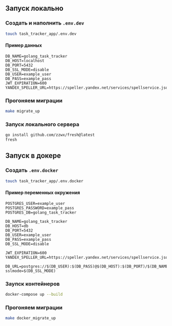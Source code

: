## Запуск локально

### Создать и наполнить `.env.dev`
```bash
touch task_tracker_app/.env.dev
```
#### Пример данных

```
DB_NAME=golang_task_tracker
DB_HOST=localhost
DB_PORT=5432
DB_SSL_MODE=disable
DB_USER=example_user
DB_PASS=example_pass
JWT_EXPIRATION=600
YANDEX_SPELLER_URL=https://speller.yandex.net/services/spellservice.json/checkText
```

### Прогоняем миграции
```bash
make migrate_up
```

### Запуск локального сервера
```bash
go install github.com/zzwx/fresh@latest
fresh
```

## Запуск в докере

### Создать `.env.docker`

```bash
touch task_tracker_app/.env.docker
```

#### Пример переменных окружения
```
POSTGRES_USER=example_user
POSTGRES_PASSWORD=example_pass
POSTGRES_DB=golang_task_tracker

DB_NAME=golang_task_tracker
DB_HOST=db
DB_PORT=5432
DB_USER=example_user
DB_PASS=example_pass
DB_SSL_MODE=disable

JWT_EXPIRATION=600
YANDEX_SPELLER_URL=https://speller.yandex.net/services/spellservice.json/checkText

DB_URL=postgres://$(DB_USER):$(DB_PASS)@$(DB_HOST):$(DB_PORT)/$(DB_NAME)?sslmode=$(DB_SSL_MODE)
```

### Заупск контейнеров

```bash
docker-compose up --build
```

### Прогоняем миграции
```bash
make docker_migrate_up
```